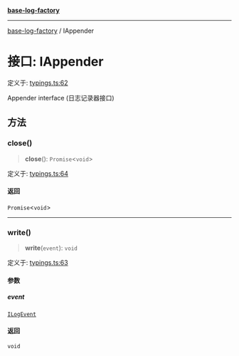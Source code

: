 [**base-log-factory**](../index.md)

***

[base-log-factory](../index.md) / IAppender

# 接口: IAppender

定义于: [typings.ts:62](https://github.com/fengxinming/log-base/blob/91b255be28ea77ad9d32ba66866f8cc509fce400/src/typings.ts#L62)

Appender interface (日志记录器接口)

## 方法

### close()

> **close**(): `Promise`\<`void`\>

定义于: [typings.ts:64](https://github.com/fengxinming/log-base/blob/91b255be28ea77ad9d32ba66866f8cc509fce400/src/typings.ts#L64)

#### 返回

`Promise`\<`void`\>

***

### write()

> **write**(`event`): `void`

定义于: [typings.ts:63](https://github.com/fengxinming/log-base/blob/91b255be28ea77ad9d32ba66866f8cc509fce400/src/typings.ts#L63)

#### 参数

##### event

[`ILogEvent`](ILogEvent.md)

#### 返回

`void`
